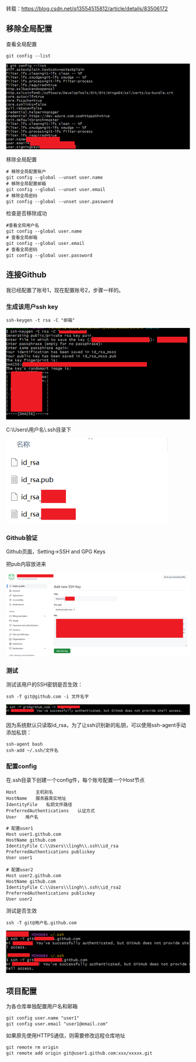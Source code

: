转载：https://blog.csdn.net/q13554515812/article/details/83506172

## 移除全局配置

查看全局配置

```
git config --list
```

![image-20240317113533769](assets\image-20240317113533769.png)

移除全局配置

```
# 移除全局配置账户
git config --global --unset user.name
# 移除全局配置邮箱
git config --global --unset user.email
# 移除全局密码
git config --global --unset user.password
```

检查是否移除成功

```
#查看全局用户名
git config --global user.name
# 查看全局邮箱
git config --global user.email
# 查看全局密码
git config --global user.password
```

## 连接Github

我已经配置了账号1，现在配置账号2，步骤一样的。

### 生成该用户ssh key

```
ssh-keygen -t rsa -C "邮箱"
```

![image-20240317115229696](assets\image-20240317115229696.png)

C:\Users\用户名\\.ssh目录下

![image-20240317115457759](assets\image-20240317115457759.png)

### Github验证

Github页面，Setting->SSH and GPG Keys

把pub内容放进来

![image-20240317115739620](assets\image-20240317115739620.png)

### 测试

测试该用户的SSH密钥是否生效：

```
ssh -T git@github.com -i 文件名字
```

![image-20240317120340864](assets\image-20240317120340864.png)

因为系统默认只读取id_rsa，为了让ssh识别新的私钥，可以使用ssh-agent手动添加私钥：

```
ssh-agent bash
ssh-add ~/.ssh/文件名
```

### 配置config

在.ssh目录下创建一个config件，每个账号配置一个Host节点

```
Host    　　主机别名
HostName　　服务器真实地址
IdentityFile　　私钥文件路径
PreferredAuthentications　　认证方式
User　　用户名
```

```
# 配置user1 
Host user1.github.com
HostName github.com
IdentityFile C:\\Users\\lingh\\.ssh\\id_rsa
PreferredAuthentications publickey
User user1

# 配置user2
Host user2.github.com
HostName github.com
IdentityFile C:\\Users\\lingh\\.ssh\\id_rsa2
PreferredAuthentications publickey
User user2

```

测试是否生效

```
ssh -T git@用户名.github.com
```

![image-20240317121424271](assets\image-20240317121424271.png)

## 项目配置

为各仓库单独配置用户名和邮箱

```
git config user.name "user1"
git config user.email "user1@email.com"
```

如果原先使用HTTPS通信，则需要修改远程仓库地址

```
git remote rm origin
git remote add origin git@user1.github.com:xxx/xxxxx.git
```

